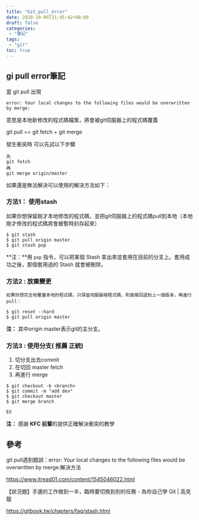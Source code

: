 ```yaml
---
title: "Git_pull_error"
date: 2020-10-06T21:45:42+08:00
draft: false
categories:
 - "筆記"
tags:
 - "git"
toc: true
---
```

##  gi pull error筆記
<!--more-->

當 git pull  出現

```
error: Your local changes to the following files would be overwritten by merge:
```

意思是本地新修改的程式碼檔案，將會被git伺服器上的程式碼覆蓋



git pull == git fetch + git merge

發生衝突時 可以先試以下步驟
```
先
git fetch 
再
git merge origin/master
```


如果還是無法解決可以使用的解決方法如下：


###  方法1： 使用stash
如果你想保留剛才本地修改的程式碼，並把git伺服器上的程式碼pull到本地（本地剛才修改的程式碼將會被暫時封存起來）

```shell
$ git stash 
$ git pull origin master
$ git stash pop
```

**注：**用 `pop` 指令，可以把某個 Stash 拿出來並套用在目前的分支上。套用成功之後，那個套用過的 Stash 就會被刪除。

### 方法2 : 放棄變更
    如果你想完全地覆蓋本地的程式碼，只保留伺服器端程式碼，則直接回退到上一個版本，再進行pull：

```shell
$ git reset --hard
$ git pull origin master
```

**注：** 其中origin master表示git的主分支。

### 方法3 : 使用分支( 推薦 正統)



1. 切分支出去commit
2. 在切回 master fetch
3. 再進行 merge

```shell
$ git checkout -b <branch>
$ git commit -m "add dev" 
$ git checkout master 
$ git merge branch

EX

```

**注：**  感謝 **KFC 前輩**的提供正確解決衝突的教學



## 參考

git pull遇到錯誤：error: Your local changes to the following files would be overwritten by merge:解決方法

https://www.itread01.com/content/1545046022.html

【狀況題】手邊的工作做到一半，臨時要切換到別的任務 - 為你自己學 Git | 高見龍

https://gitbook.tw/chapters/faq/stash.html